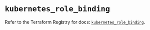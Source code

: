 # `kubernetes_role_binding`

Refer to the Terraform Registry for docs: [`kubernetes_role_binding`](https://registry.terraform.io/providers/hashicorp/kubernetes/2.34.0/docs/resources/role_binding).
